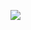<!--
 * @Author: your name
 * @Date: 2020-03-09 15:41:00
 * @LastEditTime: 2020-03-09 15:42:17
 * @LastEditors: Please set LastEditors
 * @Description: In User Settings Edit
 * @FilePath: \RW 笔记\鉴权\session鉴权.md
 -->
![](https://pic3.zhimg.com/80/v2-b4c952a1f71313670b94898b2bea4f6a_720w.jpg)